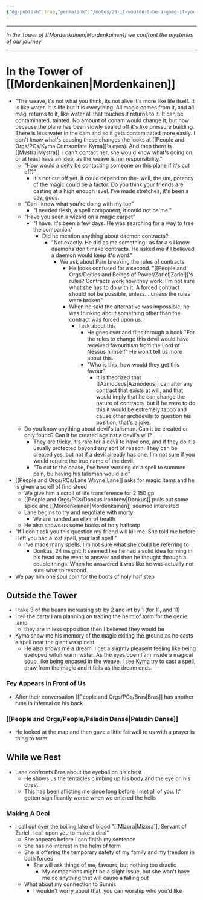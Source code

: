 ```yaml
---
{"dg-publish":true,"permalink":"/notes/29-it-wouldn-t-be-a-game-if-you-knew-the-ending/"}
---
```


---


*In the Tower of [[Mordenkainen\|Mordenkainen]] we confront the mysteries of our journey*

---


# In the Tower of [[Mordenkainen\|Mordenkainen]]


- "The weave, t's not what you think, its not alive it's more like life itself. It is like water. It is life but it is everything. All magic comes from it, and all magi returns to it, like water all that touches it returns to it. It can be contaminated, tainted. No amount of conam would change it, but now because the plane has been slowly sealed off it's like pressure building. There is less water in the dam and so it gets contaminated more easily. I don't know what's causing these changes (he looks at [[People and Orgs/PCs/Kyma Crimsonfate\|Kyma]]'s eyes). And then there is [[Mystra\|Mystra]]. I can't contact her, she would know what's going on, or at least have an idea, as the weave is her responsibility."
	- "How would a deity be contacting someone on this plane if it's cut off?"
		- It's not cut off yet. It could depend on the- well, the um, potency of the magic could be a factor. Do you think your friends are casting at a high enough level. I've made stretches, it's been a day, gods. 
	- "Can I know what you're doing with my toe"
		-  "I needed flesh, a spell component, it could not be me."
	- "Have you seen a wizard on a magic carpet"
		- "I have. It's been a few days. He was searching for a way to free the companion"
			- Did he mention anything about daemon contracts?
				- "Not exactly. He did as me something- as far a s I know daemons don't make contracts. He asked me if I believed a daemon would keep it's word."
					- We ask about Pain breaking the rules of contracts
						- He looks confused for a second. "[[People and Orgs/Deities and Beings of Power/Zariel\|Zariel]]'s rules? Contracts work how they work, I'm not sure what she has to do with it. A forced contract should not be possible, unless... unless the rules were broken"
						- When he said the alternative was impossible, he was thinking about something other than the contract was forced upon us. 
							- I ask about this
								- He goes over and flips through a book "For the rules to change this devil would have received favouritism from the Lord of Nessus himself" He won't tell us more about this. 
								- "Who is this, how would they get this favour"
									- It is theorized that [[Azmodeus\|Azmodeus]] can alter any contract that exists at will, and that would imply that he can change the nature of contracts. but if he were to do this it would be extremely taboo and cause other archdevils to question his position, that's a joke. 
	- Do you know anything about devil's talisman. Can it be created or only found? Can it be created against a devil's will?
		- They are tricky, it's rare for a devil to have one, and if they do it's usually protected beyond any sort of reason. They can be created yes, but not if a devil already has one. I'm not sure if you would require the true name of the devil. 
		- "To cut to the chase, I've been working on a spell to summon pain, bu having his talisman would aid"
- [[People and Orgs/PCs/Lane Wayne\|Lane]] asks for magic items and he is given a scroll of find steed
	- We give him a scroll of life transference for 2 150 gp 
	- [[People and Orgs/PCs/Donkus Ironbrew\|Donkus]] pulls out some spice and [[Mordenkainen\|Mordenkainen]] seemed interested
	- Lane begins to try and negotiate with morty
		- We are handed an elixir of health
	- He also shows us some books of holy halfsetp
- "If I don't ask you this question my friend will kill me. She told me before I left you had a lost spell, your last spell."
	- I've made many spells, I'm not sure what she could be referring to
		- Donkus, 24 insight: It seemed like he had a solid idea forming in his head as he went to answer and then he thought through a couple things. When he answered it was like he was actually not sure what to respond. 
- We pay him one soul coin for the boots of holy half step

## Outside the Tower

- I take 3 of the beans increasing str by 2 and int by 1 (for 11, and 11)
- I tell the party I am planning on trading the helm of torm for the genie lamp
	- they are in less opposition then I believed they would be
- Kyma show me his memory of the magic exiting the ground as he casts a spell near the giant wasp nest
	- He also shows me a dream. I get a slightly pleasent feeling like being eveloped wituh warm water. As the eyes open I am inside a magical soup, like being encased in the weave. I see Kyma try to cast a spell, draw from the magic and it fails as the dream ends. 
### Fey Appears in Front of Us
- After their conversation [[People and Orgs/PCs/Bras\|Bras]] has another rune in infernal on his back
### [[People and Orgs/People/Paladin Danse\|Paladin Danse]]
- He looked at the map  and then gave a little fairwell to us with a prayer is thing to torm.

## While we Rest
- Lane confronts Bras about the eyeball on his chest
	- He shows us the tentacles climbing up his body and the eye on his chest.
	- This has been aflicting me since long before I met all of you. It' gotten significantly worse when we entered the hells

### Making A Deal
- I call out over the boiling lake of blood "[[Mizora\|Mizora]], Servant of Zariel, I call upon you to make a deal"
	- She appears before I can finish my sentence 
	- She has no interest in the helm of torm
	- She is offering the temporary safety of my family and my freedom in both forces
		- She will ask things of me, favours, but nothing too drastic
			- My companions might be a slight issue, but she won't have me do anything that will cause a falling out
	- What about my connection to Sunnis
		- I wouldn't worry about that, you can worship who you'd like